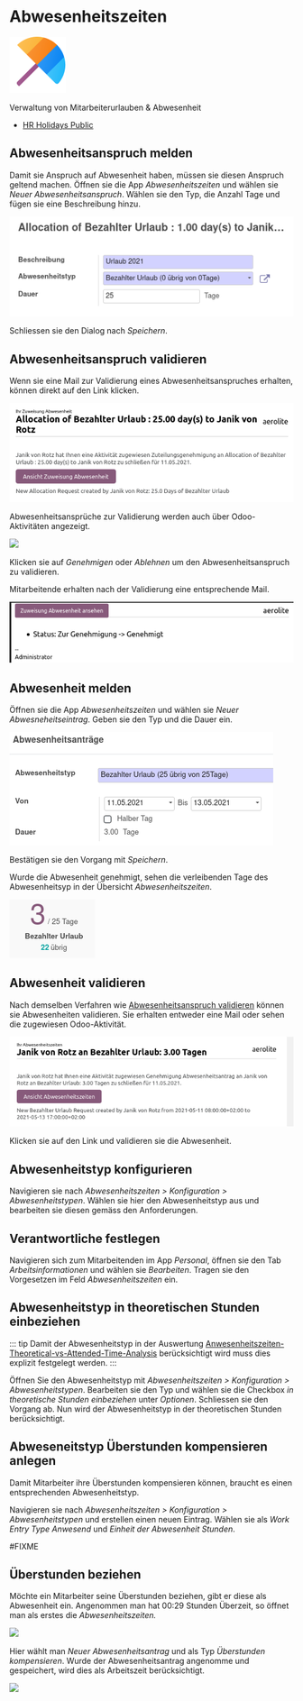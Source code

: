 # Abwesenheitszeiten
![icons_odoo_hr_holidays](assets/icons_odoo_hr_holidays.png)

Verwaltung von Mitarbeiterurlauben & Abwesenheit

* [HR Holidays Public](Abwesenheitszeiten-HR-Holidays-Public)

## Abwesenheitsanspruch melden

Damit sie Anspruch auf Abwesenheit haben, müssen sie diesen Anspruch geltend machen. Öffnen sie die App *Abwesenheitszeiten* und wählen sie *Neuer Abwesenheitsanspruch*. Wählen sie den Typ, die Anzahl Tage und fügen sie eine Beschreibung hinzu.

![](assets/Abwesenheitszeiten%20Anspruch%20melden.png)

Schliessen sie den Dialog nach *Speichern*.

## Abwesenheitsanspruch validieren

Wenn sie eine Mail zur Validierung eines Abwesenheitsanspruches erhalten, können direkt auf den Link klicken.

![](assets/Abwesenheitszeiten%20Anspruch%20Mail.png)

Abwesenheitsansprüche zur Validierung werden auch über Odoo-Aktivitäten angezeigt.

![](assets/Abwesenheitszeiten%20Aktivit%C3%A4t.png)

Klicken sie auf *Genehmigen* oder *Ablehnen* um den Abwesenheitsanspruch zu validieren.

Mitarbeitende erhalten nach der Validierung eine entsprechende Mail.

![](assets/Abwesenheitszeiten%20Mail%20Validierung.png)

## Abwesenheit melden

Öffnen sie die App *Abwesenheitszeiten* und wählen sie *Neuer Abwesneheitseintrag*. Geben sie den Typ und die Dauer ein.

![](assets/Abwesenheitszeiten%20Abwesenheit%20melden.png)

Bestätigen sie den Vorgang mit *Speichern*.

Wurde die Abwesenheit genehmigt, sehen die verleibenden Tage des Abwesenheitsyp in der Übersicht *Abwesenheitszeiten*.

![](assets/Abwesenheitszeiten%20Verleibend.png)

## Abwesenheit validieren

Nach demselben Verfahren wie [Abwesenheitsanspruch validieren](#Abwesenheitsanspruch%20validieren) können sie Abwesenheiten validieren. Sie erhalten entweder eine Mail oder sehen die zugewiesen Odoo-Aktivität.

![](assets/Anwesenheitszeiten%20Mail%20Abwesenheit.png)

Klicken sie auf den Link und validieren sie die Abwesenheit.

## Abwesenheitstyp konfigurieren

Navigieren sie nach *Abwesenheitszeiten > Konfiguration > Abwesenheitstypen*. Wählen sie hier den Abwesenheitstyp aus und bearbeiten sie diesen gemäss den Anforderungen.

## Verantwortliche festlegen

Navigieren sich zum Mitarbeitenden im App *Personal*, öffnen sie den Tab *Arbeitsinformationen* und wählen sie *Bearbeiten*. Tragen sie den Vorgesetzen im Feld *Abwesenheitszeiten* ein.

## Abwesenheitstyp in theoretischen Stunden einbeziehen

::: tip
Damit der Abwesenheitstyp in der Auswertung [Anwesenheitszeiten-Theoretical-vs-Attended-Time-Analysis](Anwesenheitszeiten-Theoretical-vs-Attended-Time-Analysis.md) berücksichtigt wird muss dies explizit festgelegt werden.
:::

Öffnen Sie den Abwesenheitstyp mit *Abwesenheitszeiten > Konfiguration > Abwesenheitstypen*. Bearbeiten sie den Typ und wählen sie die Checkbox *in theoretische Stunden einbeziehen* unter *Optionen*. Schliessen sie den Vorgang ab. Nun wird der Abwesenheitstyp in der theoretischen Stunden berücksichtigt.

## Abweseneitstyp Überstunden kompensieren anlegen

Damit Mitarbeiter ihre Überstunden kompensieren können, braucht es einen entsprechenden Abwesenheitstyp.

Navigieren sie nach *Abwesenheitszeiten > Konfiguration > Abwesenheitstypen* und erstellen einen neuen Eintrag. Wählen sie als *Work Entry Type* *Anwesend* und *Einheit der Abwesenheit* *Stunden*.

#FIXME

## Überstunden beziehen

Möchte ein Mitarbeiter seine Überstunden beziehen, gibt er diese als Abwesenheit ein. Angenommen man hat 00:29 Stunden Überzeit, so öffnet man als erstes die *Abwesenheitszeiten.*

![](assets/Odoo%20Abwesenheit%20%C3%9Cberstunden%20anzeigen.png)

Hier wählt man *Neuer Abwesenheitsantrag* und als Typ *Überstunden kompensieren*. Wurde der Abwesenheitsantrag angenomme und gespeichert, wird dies als Arbeitszeit berücksichtigt.

![](assets/Odoo%20Abwesenheitszeiten%20Abwesenheitsantrag%20erstellen.png)